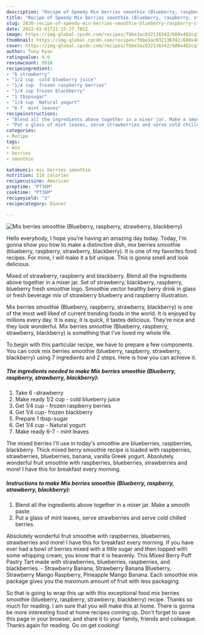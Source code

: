 ```yaml
---
description: "Recipe of Speedy Mix berries smoothie (Blueberry, raspberry, strawberry, blackberry)"
title: "Recipe of Speedy Mix berries smoothie (Blueberry, raspberry, strawberry, blackberry)"
slug: 2630-recipe-of-speedy-mix-berries-smoothie-blueberry-raspberry-strawberry-blackberry
date: 2022-02-01T21:15:27.701Z
image: https://img-global.cpcdn.com/recipes/fbbe3ac032136342/680x482cq70/mix-berries-smoothie-blueberry-raspberry-strawberry-blackberry-recipe-main-photo.jpg
thumbnail: https://img-global.cpcdn.com/recipes/fbbe3ac032136342/680x482cq70/mix-berries-smoothie-blueberry-raspberry-strawberry-blackberry-recipe-main-photo.jpg
cover: https://img-global.cpcdn.com/recipes/fbbe3ac032136342/680x482cq70/mix-berries-smoothie-blueberry-raspberry-strawberry-blackberry-recipe-main-photo.jpg
author: Tony Ryan
ratingvalue: 4.6
reviewcount: 9918
recipeingredient:
- "6 strawberry"
- "1/2 cup  cold blueberry juice"
- "1/4 cup  frozen raspberry berries"
- "1/4 cup frozen blackberry"
- "1 tbspsugar"
- "1/4 cup  Natural yogurt"
- "6-7  mint leaves"
recipeinstructions:
- "Blend all the ingredients above together in a mixer jar. Make a smooth paste."
- "Put a glass of mint leaves, serve strawberries and serve cold chilled berries."
categories:
- Recipe
tags:
- mix
- berries
- smoothie

katakunci: mix berries smoothie 
nutrition: 118 calories
recipecuisine: American
preptime: "PT36M"
cooktime: "PT36M"
recipeyield: "3"
recipecategory: Dinner

---
```



![Mix berries smoothie (Blueberry, raspberry, strawberry, blackberry)](https://img-global.cpcdn.com/recipes/fbbe3ac032136342/680x482cq70/mix-berries-smoothie-blueberry-raspberry-strawberry-blackberry-recipe-main-photo.jpg)

Hello everybody, I hope you're having an amazing day today. Today, I'm gonna show you how to make a distinctive dish, mix berries smoothie (blueberry, raspberry, strawberry, blackberry). It is one of my favorites food recipes. For mine, I will make it a bit unique. This is gonna smell and look delicious.

Mixed of strawberry, raspberry and blackberry. Blend all the ingredients above together in a mixer jar. Set of strawberry, blackberry, raspberry, blueberry fresh smoothie logo. Smoothie vector healthy berry drink in glass or fresh beverage mix of strawberry blueberry and raspberry illustration.

Mix berries smoothie (Blueberry, raspberry, strawberry, blackberry) is one of the most well liked of current trending foods in the world. It is enjoyed by millions every day. It is easy, it is quick, it tastes delicious. They're nice and they look wonderful. Mix berries smoothie (Blueberry, raspberry, strawberry, blackberry) is something that I've loved my whole life.


To begin with this particular recipe, we have to prepare a few components. You can cook mix berries smoothie (blueberry, raspberry, strawberry, blackberry) using 7 ingredients and 2 steps. Here is how you can achieve it.

<!--inarticleads1-->

##### The ingredients needed to make Mix berries smoothie (Blueberry, raspberry, strawberry, blackberry):

1. Take 6 -strawberry
1. Make ready 1/2 cup - cold blueberry juice
1. Get 1/4 cup - frozen raspberry berries
1. Get 1/4 cup- frozen blackberry
1. Prepare 1 tbsp-sugar
1. Get 1/4 cup - Natural yogurt
1. Make ready 6-7 - mint leaves


The mixed berries I'll use in today's smoothie are blueberries, raspberries, blackberry. Thick mixed berry smoothie recipe is loaded with raspberries, strawberries, blueberries, banana, vanilla Greek yogurt. Absolutely wonderful fruit smoothie with raspberries, blueberries, strawberries and more! I have this for breakfast every morning. 

<!--inarticleads2-->

##### Instructions to make Mix berries smoothie (Blueberry, raspberry, strawberry, blackberry):

1. Blend all the ingredients above together in a mixer jar. Make a smooth paste.
1. Put a glass of mint leaves, serve strawberries and serve cold chilled berries.


Absolutely wonderful fruit smoothie with raspberries, blueberries, strawberries and more! I have this for breakfast every morning. If you have ever had a bowl of berries mixed with a little sugar and then topped with some whipping cream, you know that it is heavenly. This Mixed Berry Puff Pastry Tart made with strawberries, blueberries, raspberries, and blackberries. - Strawberry Banana, Strawberry Banana Blueberry, Strawberry Mango Raspberry, Pineapple Mango Banana. Each smoothie mix package gives you the maximum amount of fruit with less packaging. 

So that is going to wrap this up with this exceptional food mix berries smoothie (blueberry, raspberry, strawberry, blackberry) recipe. Thanks so much for reading. I am sure that you will make this at home. There is gonna be more interesting food at home recipes coming up. Don't forget to save this page in your browser, and share it to your family, friends and colleague. Thanks again for reading. Go on get cooking!
